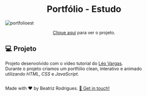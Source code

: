<h1 align="center">
  Portfólio - Estudo 
</h1>
  
![portfolioest](https://github.com/devbeatriz/portfolio.estudo/assets/94017930/d413b320-7918-4528-ac8a-6fa1a6f3ee05)

<p align="center"><a href="https://portfolioest.vercel.app/">Clique aqui</a> para ver o projeto.</p>

## 💻 Projeto

Projeto desenvolvido com o vídeo tutorial do <a href="https://github.com/leovargasdev">Léo Vargas</a>. <br>
Durante o projeto criamos um portfólio clean, interativo e animado utilizando <i>HTML</i>, <i>CSS</i> e <i>JavaScript</i>.

##
<p> Made with ♥ by Beatriz Rodrigues. <a href="https://linktr.ee/devbeatriz">👋 Get in touch!</a></p>
